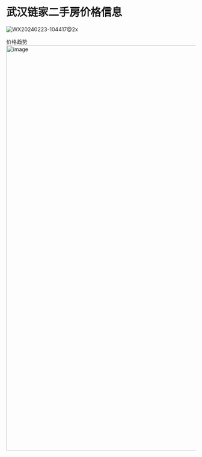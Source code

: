 # 武汉链家二手房价格信息

![WX20240223-104417@2x](https://github.com/Jhinnn/ershoufang/assets/17973224/8b366857-70b2-4758-9e30-071f363d7787)


价格趋势
<img width="1080" alt="image" src="https://github.com/Jhinnn/ershoufang/assets/17973224/dd892c50-5c6b-4735-b82d-0ecb49b57b1b">
